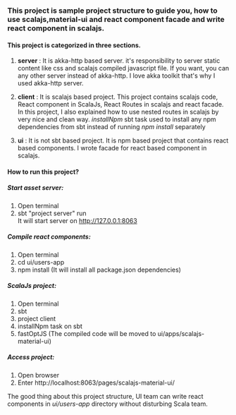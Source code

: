 
### This project is sample project structure to guide you, how to use scalajs,material-ui and react component facade and write react component in scalajs.
#### This project is categorized in three sections.
1. **server** : It is akka-http based server. it's responsibility to server static content like css and scalajs compiled javascript file. If you want, you can any other server instead of akka-http. I love akka toolkit that's why I used akka-http server.

2. **client** : It is scalajs based project. This project contains scalajs code, React component in ScalaJs, React Routes in scalajs and react facade. In this project, I also explained how to use nested routes in scalajs by very nice and clean way. *installNpm* sbt task used to install any npm dependencies from sbt instead of running *npm install* separately

3. **ui** : It is not sbt based project. It is npm based project that contains react based components. I wrote facade for react based component in scalajs.

#### How to run this project?
##### Start asset server:
1. Open terminal 
2. sbt "project server" run  
   It will start server on http://127.0.0.1:8063

##### Compile react components:
1. Open terminal
2. cd ui/users-app
3. npm install (It will install all package.json dependencies)

##### ScalaJs project:
1. Open terminal 
2. sbt
3. project client
4. installNpm task on sbt
5. fastOptJS (The compiled code will be moved to ui/apps/scalajs-material-ui)

##### Access project:
1. Open browser
2. Enter http://localhost:8063/pages/scalajs-material-ui/


The good thing about this project structure, UI team can write react components in *ui/users-app* directory without disturbing Scala team. 
